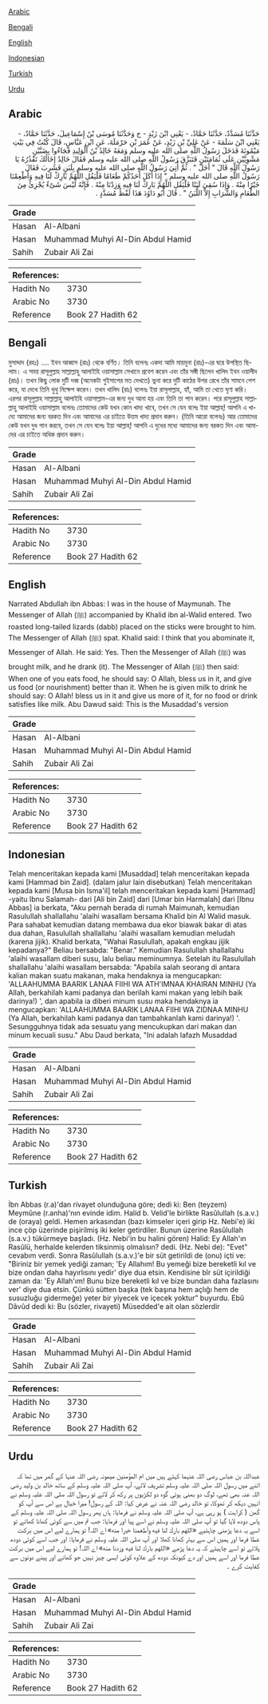 [Arabic](#arabic)

[Bengali](#bengali)

[English](#english)

[Indonesian](#indonesian)

[Turkish](#turkish)

[Urdu](#urdu)

## Arabic


<div dir="rtl" lang="ar" style={{fontSize:'larger',backgroundColor:'#f8f9fa',padding:20}}>
حَدَّثَنَا مُسَدَّدٌ، حَدَّثَنَا حَمَّادٌ، - يَعْنِي ابْنَ زَيْدٍ - ح وَحَدَّثَنَا مُوسَى بْنُ إِسْمَاعِيلَ، حَدَّثَنَا حَمَّادٌ، - يَعْنِي ابْنَ سَلَمَةَ - عَنْ عَلِيِّ بْنِ زَيْدٍ، عَنْ عُمَرَ بْنِ حَرْمَلَةَ، عَنِ ابْنِ عَبَّاسٍ، قَالَ كُنْتُ فِي بَيْتِ مَيْمُونَةَ فَدَخَلَ رَسُولُ اللَّهِ صلى الله عليه وسلم وَمَعَهُ خَالِدُ بْنُ الْوَلِيدِ فَجَاءُوا بِضَبَّيْنِ مَشْوِيَّيْنِ عَلَى ثُمَامَتَيْنِ فَتَبَزَّقَ رَسُولُ اللَّهِ صلى الله عليه وسلم فَقَالَ خَالِدٌ إِخَالُكَ تَقْذُرُهُ يَا رَسُولَ اللَّهِ قَالَ ‏"‏ أَجَلْ ‏"‏ ‏.‏ ثُمَّ أُتِيَ رَسُولُ اللَّهِ صلى الله عليه وسلم بِلَبَنٍ فَشَرِبَ فَقَالَ رَسُولُ اللَّهِ صلى الله عليه وسلم ‏"‏ إِذَا أَكَلَ أَحَدُكُمْ طَعَامًا فَلْيَقُلِ اللَّهُمَّ بَارِكْ لَنَا فِيهِ وَأَطْعِمْنَا خَيْرًا مِنْهُ ‏.‏ وَإِذَا سُقِيَ لَبَنًا فَلْيَقُلِ اللَّهُمَّ بَارِكْ لَنَا فِيهِ وَزِدْنَا مِنْهُ ‏.‏ فَإِنَّهُ لَيْسَ شَىْءٌ يُجْزِئُ مِنَ الطَّعَامِ وَالشَّرَابِ إِلاَّ اللَّبَنُ ‏"‏ ‏.‏ قَالَ أَبُو دَاوُدَ هَذَا لَفْظُ مُسَدَّدٍ ‏.‏
</div>
<div style={{backgroundColor:'#f8f9fa',padding:20, marginBottom: 10}}><table> <thead> <tr> <th>Grade</th> <th></th> </tr> </thead> <tbody> <tr><td>Hasan</td><td>Al-Albani</td></tr><tr><td>Hasan</td><td>Muhammad Muhyi Al-Din Abdul Hamid</td></tr><tr><td>Sahih</td><td>Zubair Ali Zai</td></tr></tbody></table><table> <thead> <tr> <th>References:</th> <th></th> </tr> </thead> <tbody><tr><td>Hadith No</td><td>3730</td></tr><tr><td>Arabic No</td><td>3730</td></tr><tr><td>Reference</td><td>Book 27 Hadith 62</td></tr></tbody></table></div>

## Bengali


<div dir="ltr" lang="bn" style={{fontSize:'larger',backgroundColor:'#f8f9fa',padding:20}}>
মুসাদ্দাদ (রহঃ) .... ইবন আব্বাস (রাঃ) থেকে বর্ণিত। তিনি বলেনঃ একদা আমি মায়মূনা (রাঃ)-এর ঘরে উপস্থিত ছিলাম। এ সময় রাসূলুল্লাহ সাল্লাল্লাহু আলাইহি ওয়াসাল্লাম সেখানে প্রবেশ করেন এবং তাঁর সঙ্গী ছিলেন খালিদ ইবন ওয়ালীদ (রাঃ)। তখন কিছু লোক দুটি দব্ব (অনেকটা গুইসাপের মত দেখতে) ভুনা করে দুটি কাঠের উপর রেখে তাঁর সামনে পেশ করে, যা দেখে তিনি থুথু নিক্ষেপ করেন। তখন খালিদ (রাঃ) বলেনঃ ইয়া রাসূলাল্লাহ, হ্যাঁ, আমি তা খেতে ঘৃণা করি। এরপর রাসূলুল্লাহ সাল্লাল্লাহু আলাইহি ওয়াসাল্লাম-এর জন্য দুধ আনা হয় এবং তিনি তা পান করেন। পরে রাসূলুল্লাহ সাল্লাল্লাহু আলাইহি ওয়াসাল্লাম বলেনঃ তোমাদের কেউ যখন কোন খাদ্য খাবে, তখন সে যেন বলেঃ ইয়া আল্লাহ্‌! আপনি এ খাদ্যে আমাদের জন্য বরকত দিন এবং আমাদের এর চাইতে উত্তম খাদ্য প্রদান করুন। (তিনি আরো বলেনঃ) আর তোমাদের কেউ যখন দুধ পান করবে, তখন সে যেন বলেঃ ইয়া আল্লাহ্‌! আপনি এ দুধের মধ্যে আমাদের জন্য বরকত দিন এবং আমাদের এর চাইতে অধিক প্রদান করুন।
</div>
<div style={{backgroundColor:'#f8f9fa',padding:20, marginBottom: 10}}><table> <thead> <tr> <th>Grade</th> <th></th> </tr> </thead> <tbody> <tr><td>Hasan</td><td>Al-Albani</td></tr><tr><td>Hasan</td><td>Muhammad Muhyi Al-Din Abdul Hamid</td></tr><tr><td>Sahih</td><td>Zubair Ali Zai</td></tr></tbody></table><table> <thead> <tr> <th>References:</th> <th></th> </tr> </thead> <tbody><tr><td>Hadith No</td><td>3730</td></tr><tr><td>Arabic No</td><td>3730</td></tr><tr><td>Reference</td><td>Book 27 Hadith 62</td></tr></tbody></table></div>

## English


<div dir="ltr" lang="en" style={{fontSize:'larger',backgroundColor:'#f8f9fa',padding:20}}>
Narrated Abdullah ibn Abbas: I was in the house of Maymunah. The Messenger of Allah (ﷺ) accompanied by Khalid ibn al-Walid entered. Two roasted long-tailed lizards (dabb) placed on the sticks were brought to him. The Messenger of Allah (ﷺ) spat. Khalid said: I think that you abominate it, Messenger of Allah. He said: Yes. Then the Messenger of Allah (ﷺ) was brought milk, and he drank (it). The Messenger of Allah (ﷺ) then said: When one of you eats food, he should say: O Allah, bless us in it, and give us food (or nourishment) better than it. When he is given milk to drink he should say: O Allah! bless us in it and give us more of it, for no food or drink satisfies like milk. Abu Dawud said: This is the Musaddad's version
</div>
<div style={{backgroundColor:'#f8f9fa',padding:20, marginBottom: 10}}><table> <thead> <tr> <th>Grade</th> <th></th> </tr> </thead> <tbody> <tr><td>Hasan</td><td>Al-Albani</td></tr><tr><td>Hasan</td><td>Muhammad Muhyi Al-Din Abdul Hamid</td></tr><tr><td>Sahih</td><td>Zubair Ali Zai</td></tr></tbody></table><table> <thead> <tr> <th>References:</th> <th></th> </tr> </thead> <tbody><tr><td>Hadith No</td><td>3730</td></tr><tr><td>Arabic No</td><td>3730</td></tr><tr><td>Reference</td><td>Book 27 Hadith 62</td></tr></tbody></table></div>

## Indonesian


<div dir="ltr" lang="id" style={{fontSize:'larger',backgroundColor:'#f8f9fa',padding:20}}>
Telah menceritakan kepada kami [Musaddad] telah menceritakan kepada kami [Hammad bin Zaid]. (dalam jalur lain disebutkan) Telah menceritakan kepada kami [Musa bin Isma'il] telah menceritakan kepada kami [Hammad] -yaitu Ibnu Salamah- dari [Ali bin Zaid] dari [Umar bin Harmalah] dari [Ibnu Abbas] ia berkata, "Aku pernah berada di rumah Maimunah, kemudian Rasulullah shallallahu 'alaihi wasallam bersama Khalid bin Al Walid masuk. Para sahabat kemudian datang membawa dua ekor biawak bakar di atas dua dahan, Rasulullah shallallahu 'alaihi wasallam kemudian meludah (karena jijik). Khalid berkata, "Wahai Rasulullah, apakah engkau jijik kepadanya?" Beliau bersabda: "Benar." Kemudian Rasulullah shallallahu 'alaihi wasallam diberi susu, lalu beliau meminumnya. Setelah itu Rasulullah shallallahu 'alaihi wasallam bersabda: "Apabila salah seorang di antara kalian makan suatu makanan, maka hendaknya ia mengucapkan: 'ALLAAHUMMA BAARIK LANAA FIIHI WA ATH'IMNAA KHAIRAN MINHU (Ya Allah, berkahilah kami padanya dan berilah kami makan yang lebih baik darinya!) ', dan apabila ia diberi minum susu maka hendaknya ia mengucapkan: 'ALLAAHUMMA BAARIK LANAA FIIHI WA ZIDNAA MINHU (Ya Allah, berkahilah kami padanya dan tambahkanlah kami darinya!) '. Sesungguhnya tidak ada sesuatu yang mencukupkan dari makan dan minum kecuali susu." Abu Daud berkata, "Ini adalah lafazh Musaddad
</div>
<div style={{backgroundColor:'#f8f9fa',padding:20, marginBottom: 10}}><table> <thead> <tr> <th>Grade</th> <th></th> </tr> </thead> <tbody> <tr><td>Hasan</td><td>Al-Albani</td></tr><tr><td>Hasan</td><td>Muhammad Muhyi Al-Din Abdul Hamid</td></tr><tr><td>Sahih</td><td>Zubair Ali Zai</td></tr></tbody></table><table> <thead> <tr> <th>References:</th> <th></th> </tr> </thead> <tbody><tr><td>Hadith No</td><td>3730</td></tr><tr><td>Arabic No</td><td>3730</td></tr><tr><td>Reference</td><td>Book 27 Hadith 62</td></tr></tbody></table></div>

## Turkish


<div dir="ltr" lang="tr" style={{fontSize:'larger',backgroundColor:'#f8f9fa',padding:20}}>
İbn Abbas (r.a)'dan rivayet olunduğuna göre; dedi ki: Ben (teyzem) Meymûne (r.anha)'nın evinde idim. Halid b. Velid'le birlikte Rasûlullah (s.a.v.) de (oraya) geldi. Hemen arkasından (bazı kimseler içeri girip Hz. Nebi'e) iki ince çöp üzerinde pişirilmiş iki keler getirdiler. Bunun üzerine Rasûlullah (s.a.v.) tükürmeye başladı. (Hz. Nebi'in bu halini gören) Halid: Ey Allah'ın Rasûlü, herhalde kelerden tiksinmiş olmalısın? dedi. (Hz. Nebi de): "Evet" cevabım verdi. Sonra Rasûlullah (s.a.v.)'e bir süt getirildi de (onu) içti ve: "Biriniz bir yemek yediği zaman; 'Ey Allahım! Bu yemeği bize bereketli kıl ve bize ondan daha hayırlısını yedir' diye dua etsin. Kendisine bîr süt içirildiği zaman da: 'Ey Allah'ım! Bunu bize bereketli kıl ve bize bundan daha fazlasını ver' diye dua etsin. Çünkü sütten başka (tek başına hem açlığı hem de susuzluğu gidermeğe) yeter bir yiyecek ve içecek yoktur" buyurdu. Ebû Dâvûd dedi ki: Bu (sözler, rivayeti) Müsedded'e ait olan sözlerdir
</div>
<div style={{backgroundColor:'#f8f9fa',padding:20, marginBottom: 10}}><table> <thead> <tr> <th>Grade</th> <th></th> </tr> </thead> <tbody> <tr><td>Hasan</td><td>Al-Albani</td></tr><tr><td>Hasan</td><td>Muhammad Muhyi Al-Din Abdul Hamid</td></tr><tr><td>Sahih</td><td>Zubair Ali Zai</td></tr></tbody></table><table> <thead> <tr> <th>References:</th> <th></th> </tr> </thead> <tbody><tr><td>Hadith No</td><td>3730</td></tr><tr><td>Arabic No</td><td>3730</td></tr><tr><td>Reference</td><td>Book 27 Hadith 62</td></tr></tbody></table></div>

## Urdu


<div dir="rtl" lang="ur" style={{fontSize:'larger',backgroundColor:'#f8f9fa',padding:20}}>
عبداللہ بن عباس رضی اللہ عنہما کہتے ہیں میں ام المؤمنین میمونہ رضی اللہ عنہا کے گھر میں تھا کہ اتنے میں رسول اللہ صلی اللہ علیہ وسلم تشریف لائے، آپ صلی اللہ علیہ وسلم کے ساتھ خالد بن ولید رضی اللہ عنہ بھی تھے، لوگ دو بھنی ہوئی گوہ دو لکڑیوں پر رکھ کر لائے تو رسول اللہ صلی اللہ علیہ وسلم نے انہیں دیکھ کر تھوکا، تو خالد رضی اللہ عنہ نے عرض کیا: اللہ کے رسول! میرا خیال ہے اس سے آپ کو گھن ( کراہت ) ہو رہی ہے، آپ صلی اللہ علیہ وسلم نے فرمایا: ہاں پھر رسول اللہ صلی اللہ علیہ وسلم کے پاس دودھ لایا گیا تو آپ صلی اللہ علیہ وسلم نے اسے پیا اور فرمایا: جب تم میں سے کوئی کھانا کھائے تو اسے یہ دعا پڑھنی چاہئیے «اللهم بارك لنا فيه وأطعمنا خيرا منه» اے اللہ! تو ہمارے لیے اس میں برکت عطا فرما اور ہمیں اس سے بہتر کھانا کھلا اور آپ صلی اللہ علیہ وسلم نے فرمایا: اور جب اسے کوئی دودھ پلائے تو اسے چاہیئے کہ یہ دعا پڑھے «اللهم بارك لنا فيه وزدنا منه» اے اللہ! تو ہمارے لیے اس میں برکت عطا فرما اور اسے ہمیں اور دے کیونکہ دودھ کے علاوہ کوئی ایسی چیز نہیں جو کھانے اور پینے دونوں سے کفایت کرے ۔
</div>
<div style={{backgroundColor:'#f8f9fa',padding:20, marginBottom: 10}}><table> <thead> <tr> <th>Grade</th> <th></th> </tr> </thead> <tbody> <tr><td>Hasan</td><td>Al-Albani</td></tr><tr><td>Hasan</td><td>Muhammad Muhyi Al-Din Abdul Hamid</td></tr><tr><td>Sahih</td><td>Zubair Ali Zai</td></tr></tbody></table><table> <thead> <tr> <th>References:</th> <th></th> </tr> </thead> <tbody><tr><td>Hadith No</td><td>3730</td></tr><tr><td>Arabic No</td><td>3730</td></tr><tr><td>Reference</td><td>Book 27 Hadith 62</td></tr></tbody></table></div>